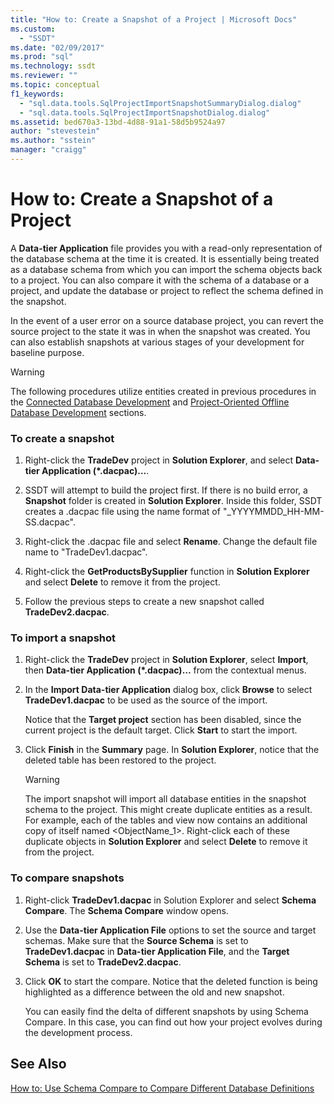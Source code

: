 ```yaml
---
title: "How to: Create a Snapshot of a Project | Microsoft Docs"
ms.custom: 
  - "SSDT"
ms.date: "02/09/2017"
ms.prod: "sql"
ms.technology: ssdt
ms.reviewer: ""
ms.topic: conceptual
f1_keywords: 
  - "sql.data.tools.SqlProjectImportSnapshotSummaryDialog.dialog"
  - "sql.data.tools.SqlProjectImportSnapshotDialog.dialog"
ms.assetid: bed670a3-13bd-4d88-91a1-58d5b9524a97
author: "stevestein"
ms.author: "sstein"
manager: "craigg"
---
```

# How to: Create a Snapshot of a Project
A **Data-tier Application** file provides you with a read-only representation of the database schema at the time it is created. It is essentially being treated as a database schema from which you can import the schema objects back to a project. You can also compare it with the schema of a database or a project, and update the database or project to reflect the schema defined in the snapshot.  
  
In the event of a user error on a source database project, you can revert the source project to the state it was in when the snapshot was created. You can also establish snapshots at various stages of your development for baseline purpose.  
  
> [!WARNING]  
> The following procedures utilize entities created in previous procedures in the [Connected Database Development](../ssdt/connected-database-development.md) and [Project-Oriented Offline Database Development](../ssdt/project-oriented-offline-database-development.md) sections.  
  
### To create a snapshot  
  
1.  Right-click the **TradeDev** project in **Solution Explorer**, and select **Data-tier Application (\*.dacpac)…**.  
  
2.  SSDT will attempt to build the project first. If there is no build error, a **Snapshot** folder is created in **Solution Explorer**. Inside this folder, SSDT creates a .dacpac file using the name format of "<Project Name>_YYYYMMDD_HH-MM-SS.dacpac".  
  
3.  Right-click the .dacpac file and select **Rename**. Change the default file name to "TradeDev1.dacpac".  
  
4.  Right-click the **GetProductsBySupplier** function in **Solution Explorer** and select **Delete** to remove it from the project.  
  
5.  Follow the previous steps to create a new snapshot called **TradeDev2.dacpac**.  
  
### To import a snapshot  
  
1.  Right-click the **TradeDev** project in **Solution Explorer**, select **Import**, then **Data-tier Application (\*.dacpac)…** from the contextual menus.  
  
2.  In the **Import Data-tier Application** dialog box, click **Browse** to select **TradeDev1.dacpac** to be used as the source of the import.  
  
    Notice that the **Target project** section has been disabled, since the current project is the default target. Click **Start** to start the import.  
  
3.  Click **Finish** in the **Summary** page. In **Solution Explorer**, notice that the deleted table has been restored to the project.  
  
    > [!WARNING]  
    > The import snapshot will import all database entities in the snapshot schema to the project. This might create duplicate entities as a result. For example, each of the tables and view now contains an additional copy of itself named <ObjectName_1>. Right-click each of these duplicate objects in **Solution Explorer** and select **Delete** to remove it from the project.  
  
### To compare snapshots  
  
1.  Right-click **TradeDev1.dacpac** in Solution Explorer and select **Schema Compare**. The **Schema Compare** window opens.  
  
2.  Use the **Data-tier Application File** options to set the source and target schemas. Make sure that the **Source Schema** is set to **TradeDev1.dacpac** in **Data-tier Application File**, and the **Target Schema** is set to **TradeDev2.dacpac**.  
  
3.  Click **OK** to start the compare. Notice that the deleted function is being highlighted as a difference between the old and new snapshot.  
  
    You can easily find the delta of different snapshots by using Schema Compare. In this case, you can find out how your project evolves during the development process.  
  
## See Also  
[How to: Use Schema Compare to Compare Different Database Definitions](../ssdt/how-to-use-schema-compare-to-compare-different-database-definitions.md)  
  
